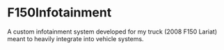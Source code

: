 # F150Infotainment
A custom infotainment system developed for my truck (2008 F150 Lariat) meant to heavily integrate into vehicle systems.
